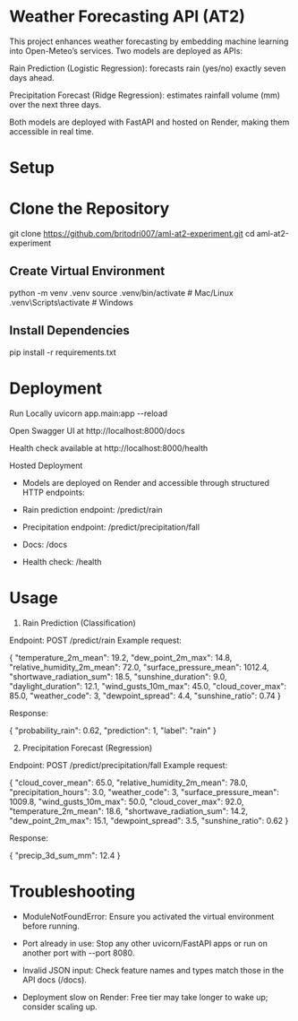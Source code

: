# Weather Forecasting API (AT2)

This project enhances weather forecasting by embedding machine learning into Open-Meteo’s services. Two models are deployed as APIs:

Rain Prediction (Logistic Regression): forecasts rain (yes/no) exactly seven days ahead.

Precipitation Forecast (Ridge Regression): estimates rainfall volume (mm) over the next three days.

Both models are deployed with FastAPI and hosted on Render, making them accessible in real time.

# Setup
# Clone the Repository
git clone https://github.com/britodri007/aml-at2-experiment.git
cd aml-at2-experiment

## Create Virtual Environment
python -m venv .venv
source .venv/bin/activate   # Mac/Linux
.venv\Scripts\activate      # Windows

## Install Dependencies
pip install -r requirements.txt

# Deployment
Run Locally
uvicorn app.main:app --reload


Open Swagger UI at http://localhost:8000/docs

Health check available at http://localhost:8000/health

Hosted Deployment

- Models are deployed on Render and accessible through structured HTTP endpoints:

- Rain prediction endpoint: /predict/rain

- Precipitation endpoint: /predict/precipitation/fall

- Docs: /docs

- Health check: /health

# Usage
1. Rain Prediction (Classification)

Endpoint: POST /predict/rain
Example request:

{
  "temperature_2m_mean": 19.2,
  "dew_point_2m_max": 14.8,
  "relative_humidity_2m_mean": 72.0,
  "surface_pressure_mean": 1012.4,
  "shortwave_radiation_sum": 18.5,
  "sunshine_duration": 9.0,
  "daylight_duration": 12.1,
  "wind_gusts_10m_max": 45.0,
  "cloud_cover_max": 85.0,
  "weather_code": 3,
  "dewpoint_spread": 4.4,
  "sunshine_ratio": 0.74
}


Response:

{
  "probability_rain": 0.62,
  "prediction": 1,
  "label": "rain"
}

2. Precipitation Forecast (Regression)

Endpoint: POST /predict/precipitation/fall
Example request:

{
  "cloud_cover_mean": 65.0,
  "relative_humidity_2m_mean": 78.0,
  "precipitation_hours": 3.0,
  "weather_code": 3,
  "surface_pressure_mean": 1009.8,
  "wind_gusts_10m_max": 50.0,
  "cloud_cover_max": 92.0,
  "temperature_2m_mean": 18.6,
  "shortwave_radiation_sum": 14.2,
  "dew_point_2m_max": 15.1,
  "dewpoint_spread": 3.5,
  "sunshine_ratio": 0.62
}


Response:

{
  "precip_3d_sum_mm": 12.4
}

# Troubleshooting

- ModuleNotFoundError: Ensure you activated the virtual environment before running.

- Port already in use: Stop any other uvicorn/FastAPI apps or run on another port with --port 8080.

- Invalid JSON input: Check feature names and types match those in the API docs (/docs).

- Deployment slow on Render: Free tier may take longer to wake up; consider scaling up.